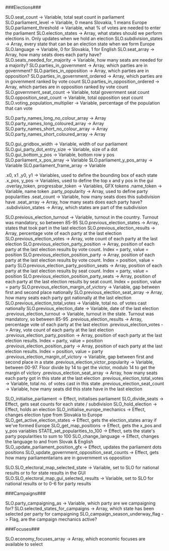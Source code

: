 ###Elections###

SLO.seat_count		 			-> Variable, total seat count in parliament
SLO.parliament_level 				-> Variable, 0 means Slovakia, 1 means Europe
SLO.parliament_threshold			-> Variable, what % of votes are needed to enter the parliament
SLO.election_states 				-> Array, what states should we perform elections in. Only updates when we hold an election
SLO.subdivision_states				-> Array, every state that can be an election state when we form Europe
SLO.language					-> Variable, 0 for Slovakia, 1 for English
SLO.seat_array					-> Array, how many seats does each party have?
SLO.seats_needed_for_majority			-> Variable, how many seats are needed for a majority?
SLO.parties_in_government			-> Array, which parties are in government?
SLO.parties_in_opposition			-> Array, which parties are in opposition?
SLO.parties_in_government_ordered		-> Array, which parties are in government ranked by vote count
SLO.parties_in_opposition_ordered		-> Array, which parties are in opposition ranked by vote count
SLO.government_seat_count			-> Variable, total government seat count
SLO.opposition_seat_count			-> Variable, total opposition seat count
SLO.voting_population_multiplier		-> Variable, percentage of the population that can vote

SLO.party_names_long_no_colour_array		-> Array
SLO.party_names_long_coloured_array		-> Array
SLO.party_names_short_no_colour_array		-> Array
SLO.party_names_short_coloured_array		-> Array

SLO.gui_gridbox_width				-> Variable, width of our parliament
SLO.gui_party_dot_entry_size			-> Variable, size of a dot
SLO.gui_bottom_y_pos				-> Variable, bottom row y pos
SLO.parliament_x_pos_array			-> Variable
SLO.parliament_y_pos_array			-> Variable
SLO.parliament_frame_array			-> Variable

<state>.x0, x1 ,y0, y1				-> Variables, used to define the bounding box of each state
<state>.x_pos, y_pos				-> Variables, used to define the top x and y pos in the gui
<state>.overlay_token, progressbar_token	-> Variables, GFX tokens
<state>.name_token				-> Variable, name token
<state>.party_popularity			-> Array, used to define party popularities
<state>.seat_count				-> Variable, how many seats does this subdivision have
<state>.seat_array				-> Array, how many seats does each party have?
<state>.subdivision_states			-> Array, which states are part of the subdivision

SLO.previous_election_turnout			-> Variable, turnout in the country. Turnout was mandatory, so between 85-95
SLO.previous_election_states			-> Array, states that took part in the last election
SLO.previous_election_results			-> Array, percentage vote of each party at the last election
SLO.previous_election_votes			-> Array, vote count of each party at the last election
SLO.previous_election_party_position		-> Array, position of each party at the last election results by vote count. Index = party, value = position
SLO.previous_election_position_party		-> Array, position of each party at the last election results by vote count. Index = position, value = party
SLO.previous_election_party_position_seats	-> Array, position of each party at the last election results by seat count. Index = party, value = position
SLO.previous_election_position_party_seats	-> Array, position of each party at the last election results by seat count. Index = position, value = party
SLO.previous_election_margin_of_victory		-> Variable, gap between first and second place nationally
SLO.previous_election_seat_array		-> Array, how many seats each party got nationally at the last election
SLO.previous_election_total_votes		-> Variable, total no. of votes cast nationally
SLO.previous_election_date			-> Variable, date of the last election
<state>.previous_election_turnout		-> Variable, turnout in the state. Turnout was mandatory, so between 85-95
<state>.previous_election_results		-> Array, percentage vote of each party at the last election
<state>.previous_election_votes			-> Array, vote count of each party at the last election
<state>.previous_election_party_position	-> Array, position of each party at the last election results. Index = party, value = position
<state>.previous_election_position_party	-> Array, position of each party at the last election results. Index = position, value = party
<state>.previous_election_margin_of_victory	-> Variable, gap between first and second place in a state
<state>.previous_election_victor_popularity	-> Variable, between 00-97. Floor divide by 14 to get the victor, modulo 14 to get the margin of victory
<state>.previous_election_seat_array		-> Array, how many seats each party got in this state at the last election
<state>.previous_election_total_votes		-> Variable, total no. of votes cast in this state
<state>.previous_election_seat_count		-> Variable, how many seats did this state have in the last election

SLO_initialise_parliament			-> Effect, initialises parliament
SLO_divide_seats				-> Effect, gets seat counts for each state / subdivision
SLO_hold_election				-> Effect, holds an election
SLO_initialise_europe_mechanics			-> Effect, changes election type from Slovakia to Europe
SLO_get_active_election_states			-> Effect, gets the election_states array if we've formed Europe
SLO_get_map_positions				-> Effect, gets the x_pos and y_pos variables
STATE_set_popularities_to_100			-> Effect, sets the state's party popularities to sum to 100
SLO_change_language				-> Effect, changes the language to and from Slovak & English
SLO_update_parliament_position_gfx		-> Effect, updates the parliament dots positions
SLO_update_government_opposition_seat_counts	-> Effect, gets how many parliamentarians are in government vs opposition

SLO.SLO_electoral_map_selected_state		-> Variable, set to SLO for national results or to <state> for state results in the GUI
SLO.SLO_electoral_map_gui_selected_results	-> Variable, set to SLO for national results or to 0-6 for party results

###Campaigns###

SLO.party_campaigning_as			-> Variable, which party are we campaigning for?
SLO.selected_states_for_campaigns		-> Array, which state has been selected per party for campaigning
SLO_campaign_season_underway_flag		-> Flag, are the campaign mechanics active?

###Focuses###

SLO.economy_focuses_array 			-> Array, which economic focuses are available to select